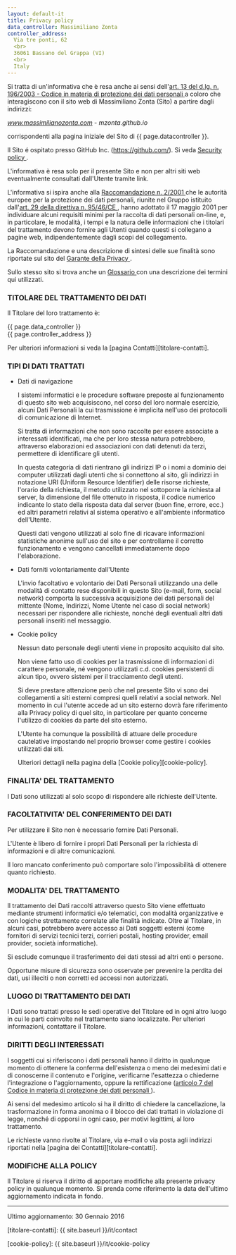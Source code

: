 ```yaml
---
layout: default-it
title: Privacy policy
data_controller: Massimiliano Zonta
controller_address:
  Via tre ponti, 62
  <br>
  36061 Bassano del Grappa (VI)
  <br>
  Italy
---
```


Si tratta di un'informativa che è resa anche ai sensi dell'[art. 13 del d.lg. n. 196/2003 - Codice in materia di protezione dei dati personali <i class="fa fa-external-link"></i>][garante-privacy-art13-196-2003] a coloro che interagiscono con il sito web di Massimiliano Zonta (Sito) a partire dagli indirizzi:

*www.massimilianozonta.com* - *mzonta.github.io*

corrispondenti alla pagina iniziale del Sito di {{ page.datacontroller }}.

Il Sito é ospitato presso GitHub Inc. (https://github.com/). Si veda [Security policy <i class="fa fa-external-link"></i>][github-security].

L'informativa è resa solo per il presente Sito e non per altri siti web eventualmente consultati dall'Utente tramite link.

L'informativa si ispira anche alla [Raccomandazione n. 2/2001 <i class="fa fa-external-link"></i>][raccomandazione-2-2001] che le autorità europee per la protezione dei dati personali, riunite nel Gruppo istituito dall'[art. 29 della direttiva n. 95/46/CE <i class="fa fa-external-link"></i>][direttiva-CE-95-46-art29], hanno adottato il 17 maggio 2001 per individuare alcuni requisiti minimi per la raccolta di dati personali on-line, e, in particolare, le modalità, i tempi e la natura delle informazioni che i titolari del trattamento devono fornire agli Utenti quando questi si collegano a pagine web, indipendentemente dagli scopi del collegamento.

La Raccomandazione e una descrizione di sintesi delle sue finalità sono riportate sul sito del [Garante della Privacy <i class="fa fa-external-link"></i>][garante-privacy-home].

Sullo stesso sito si trova anche un [Glossario <i class="fa fa-external-link"></i>][garante-privacy-glossario] con una descrizione dei termini qui utilizzati.

### TITOLARE DEL TRATTAMENTO DEI DATI

Il Titolare del loro trattamento è:

{{ page.data_controller }} <br>
{{ page.controller_address }}

Per ulteriori informazioni si veda la [pagina Contatti][titolare-contatti].

### TIPI DI DATI TRATTATI

* Dati di navigazione

  I sistemi informatici e le procedure software preposte al funzionamento di questo sito web acquisiscono, nel corso del loro normale esercizio, alcuni Dati Personali la cui trasmissione è implicita nell'uso dei protocolli di comunicazione di Internet.

  Si tratta di informazioni che non sono raccolte per essere associate a interessati identificati, ma che per loro stessa natura potrebbero, attraverso elaborazioni ed associazioni con dati detenuti da terzi, permettere di identificare gli utenti.

  In questa categoria di dati rientrano gli indirizzi IP o i nomi a dominio dei computer utilizzati dagli utenti che si connettono al sito, gli indirizzi in notazione URI (Uniform Resource Identifier) delle risorse richieste, l'orario della richiesta, il metodo utilizzato nel sottoporre la richiesta al server, la dimensione del file ottenuto in risposta, il codice numerico indicante lo stato della risposta data dal server (buon fine, errore, ecc.) ed altri parametri relativi al sistema operativo e all'ambiente informatico dell'Utente.

  Questi dati vengono utilizzati al solo fine di ricavare informazioni statistiche anonime sull'uso del sito e per controllarne il corretto funzionamento e vengono cancellati immediatamente dopo l'elaborazione.

* Dati forniti volontariamente dall'Utente

  L'invio facoltativo e volontario dei Dati Personali utilizzando una delle modalità di contatto rese disponibili in questo Sito (e-mail, form, social network) comporta la successiva acquisizione dei dati personali del mittente (Nome, Indirizzi, Nome Utente nel caso di social network) necessari per rispondere alle richieste, nonché degli eventuali altri dati personali inseriti nel messaggio.

* Cookie policy

  Nessun dato personale degli utenti viene in proposito acquisito dal sito.

  Non viene fatto uso di cookies per la trasmissione di informazioni di carattere personale, né vengono utilizzati c.d. cookies persistenti di alcun tipo, ovvero sistemi per il tracciamento degli utenti.

  Si deve prestare attenzione però che nel presente Sito vi sono dei collegamenti a siti esterni compresi quelli relativi a social network.
  Nel momento in cui l'utente accede ad un sito esterno dovrà fare riferimento alla Privacy policy di quel sito, in particolare per quanto concerne l'utilizzo di cookies da parte del sito esterno.

  L'Utente ha comunque la possibilità di attuare delle procedure cautelative impostando nel proprio browser come gestire i cookies utilizzati dai siti.

  Ulteriori dettagli nella pagina della [Cookie policy][cookie-policy].

### FINALITA' DEL TRATTAMENTO

I Dati sono utilizzati al solo scopo di rispondere alle richieste dell'Utente.

### FACOLTATIVITA' DEL CONFERIMENTO DEI DATI

Per utilizzare il Sito non è necessario fornire Dati Personali.

L'Utente è libero di fornire i propri Dati Personali per la richiesta di informazioni e di altre comunicazioni.

Il loro mancato conferimento può comportare solo l'impossibilità di ottenere quanto richiesto.

### MODALITA' DEL TRATTAMENTO

Il trattamento dei Dati raccolti attraverso questo Sito viene effettuato mediante strumenti informatici e/o telematici, con modalità organizzative e con logiche strettamente correlate alle finalità indicate.
Oltre al Titolare, in alcuni casi, potrebbero avere accesso ai Dati soggetti esterni (come fornitori di servizi tecnici terzi, corrieri postali, hosting provider, email provider, società informatiche).

Si esclude comunque il trasferimento dei dati stessi ad altri enti o persone.

Opportune misure di sicurezza sono osservate per prevenire la perdita dei dati, usi illeciti o non corretti ed accessi non autorizzati.

### LUOGO DI TRATTAMENTO DEI DATI

I Dati sono trattati presso le sedi operative del Titolare ed in ogni altro luogo in cui le parti coinvolte nel trattamento siano localizzate. Per ulteriori informazioni, contattare il Titolare.

### DIRITTI DEGLI INTERESSATI

I soggetti cui si riferiscono i dati personali hanno il diritto in qualunque momento di ottenere la conferma dell'esistenza o meno dei medesimi dati e di conoscerne il contenuto e l'origine, verificarne l'esattezza o chiederne l'integrazione o l'aggiornamento, oppure la rettificazione ([articolo 7 del Codice in materia di protezione dei dati personali <i class="fa fa-external-link"></i>][garante-privacy-art7-196-2003]).

Ai sensi del medesimo articolo si ha il diritto di chiedere la cancellazione, la trasformazione in forma anonima o il blocco dei dati trattati in violazione di legge, nonché di opporsi in ogni caso, per motivi legittimi, al loro trattamento.

Le richieste vanno rivolte al Titolare, via e-mail o via posta agli indirizzi riportati nella [pagina dei Contatti][titolare-contatti].

### MODIFICHE ALLA POLICY

Il Titolare si riserva il diritto di apportare modifiche alla presente privacy policy in qualunque momento.
Si prenda come riferimento la data dell'ultimo aggiornamento indicata in fondo.

<hr>

Ultimo aggiornamento: 30 Gennaio 2016

<!-- Links -->

[titolare-contatti]: {{ site.baseurl }}/it/contact

[garante-privacy-home]: http://www.garanteprivacy.it/web/guest/home

[garante-privacy-art13-196-2003]: http://www.garanteprivacy.it/web/guest/home/docweb/-/docweb-display/docweb/1311248#articolo13

[garante-privacy-art7-196-2003]: http://www.garanteprivacy.it/web/guest/home/docweb/-/docweb-display/docweb/1311248#articolo7

[garante-privacy-glossario]: http://www.garanteprivacy.it/web/guest/home/docweb/-/docweb-display/docweb/1663787

[raccomandazione-2-2001]: http://www.garanteprivacy.it/web/guest/home/docweb/-/docweb-display/docweb/1609845

[direttiva-CE-95-46-art29]: http://www.garanteprivacy.it/web/guest/home/docweb/-/docweb-display/docweb/432175

[github-security]: https://help.github.com/articles/github-security/

[cookie-policy]: {{ site.baseurl }}/it/cookie-policy

[twitter-policy]: https://twitter.com/privacy?lang=it

[linkedin-policy]: https://www.linkedin.com/legal/privacy-policy?trk=uno-reg-guest-home-privacy-policy

[microsoft-policy]: https://www.microsoft.com/it-it/privacystatement/default.aspx

[github-policy]: https://help.github.com/articles/github-privacy-policy/
